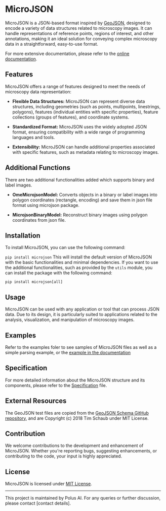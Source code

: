 # MicroJSON

MicroJSON is a JSON-based format inspired by [GeoJSON](https://geojson.org), designed to encode a variety of data structures related to microscopy images. It can handle representations of reference points, regions of interest, and other annotations, making it an ideal solution for conveying complex microscopy data in a straightforward, easy-to-use format.

For more extensive documentation, please refer to the [online documentation](https://polusai.github.io/microjson/).


## Features

MicroJSON offers a range of features designed to meet the needs of microscopy data representation:

- **Flexible Data Structures:** MicroJSON can represent diverse data structures, including geometries (such as points, multipoints, linestrings, polygons), features (individual entities with specific properties), feature collections (groups of features), and coordinate systems.

- **Standardized Format:** MicroJSON uses the widely adopted JSON format, ensuring compatibility with a wide range of programming languages and tools.

- **Extensibility:** MicroJSON can handle additional properties associated with specific features, such as metadata relating to microscopy images.

## Additional Functions
There are two additional functionalities added which supports binary and label images.

- **OmeMicrojsonModel:** Converts objects in a binary or label images into polygon coordinates (rectangle, encoding) and save them in json file format using microjson package.

- **MicrojsonBinaryModel:** Reconstruct binary images using polygon coordinates from json file.

## Installation

To install MicroJSON, you can use the following command:

```pip install microjson```
This will install the default version of MicroJSON with the basic functionalities and minimal dependencies. If you want to use the additional functionalities, such as provided by the ```utils``` module, you can install the package with the following command:

```pip install microjson[all]```


## Usage

MicroJSON can be used with any application or tool that can process JSON data. Due to its design, it is particularly suited to applications related to the analysis, visualization, and manipulation of microscopy images.

## Examples

Refer to the examples foler to see samples of MicroJSON files as well as a simple parsing example, or the [example in the documentation](docs/example.md)

## Specification

For more detailed information about the MicroJSON structure and its components, please refer to the [Specification](docs/index.md) file.

## External Resources

The GeoJSON test files are copied from the [GeoJSON Schema GitHub repository](https://github.com/geojson/schema), and are Copyright (c) 2018 Tim Schaub under MIT License.

## Contribution

We welcome contributions to the development and enhancement of MicroJSON. Whether you're reporting bugs, suggesting enhancements, or contributing to the code, your input is highly appreciated.

## License

MicroJSON is licensed under [MIT License](./LICENSE).

---

This project is maintained by Polus AI. For any queries or further discussion, please contact [contact details].
